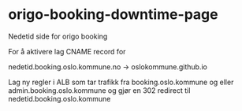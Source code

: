 # origo-booking-downtime-page
Nedetid side for origo booking

For å aktivere lag CNAME record for

nedetid.booking.oslo.kommune.no -> oslokommune.github.io

Lag ny regler i ALB som tar trafikk fra booking.oslo.kommune og eller admin.booking.oslo.kommune og gjør en 302 redirect til nedetid.booking.oslo.kommune
